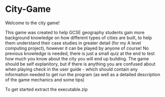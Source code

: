 # City-Game
Welcome to the city game!

This game was created to help GCSE geography students gain more background knowledge on how different types of cities are built,
to help them understand their case studies in greater detail (for my A level computing project), however it can be played by anyone of course!
No previous knowledge is needed, there is just a small quiz at the end to test how much you know about the city you will end up building.
The game should be self explanitory, but if there is anything you are confused about when playing check in the user guide - which should contain
any information needed to get run the program (as well as a detailed description of the game mechanics and some tips)

To get started extract the executable.zip
